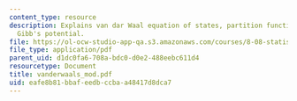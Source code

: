 ```yaml
---
content_type: resource
description: Explains van dar Waal equation of states, partition function, phase transition,
  Gibb's potential.
file: https://ol-ocw-studio-app-qa.s3.amazonaws.com/courses/8-08-statistical-physics-ii-spring-2005/eafe8b81bbafeedbccbaa48417d8dca7_vanderwaals_mod.pdf
file_type: application/pdf
parent_uid: d1dc0fa6-708a-bdc0-d0e2-488eebc611d4
resourcetype: Document
title: vanderwaals_mod.pdf
uid: eafe8b81-bbaf-eedb-ccba-a48417d8dca7
---
```

